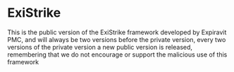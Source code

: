 # ExiStrike
This is the public version of the ExiStrike framework developed by Expiravit PMC, and will always be two versions before the private version, every two versions of the private version a new public version is released, remembering that we do not encourage or support the malicious use of this framework
